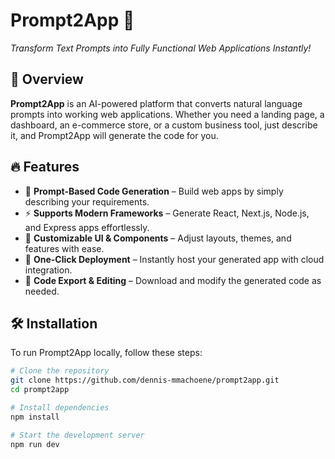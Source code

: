 # Prompt2App 🚀  
*Transform Text Prompts into Fully Functional Web Applications Instantly!*  

## 📌 Overview  
**Prompt2App** is an AI-powered platform that converts natural language prompts into working web applications. Whether you need a landing page, a dashboard, an e-commerce store, or a custom business tool, just describe it, and Prompt2App will generate the code for you.  

## 🔥 Features  
- 📝 **Prompt-Based Code Generation** – Build web apps by simply describing your requirements.  
- ⚡ **Supports Modern Frameworks** – Generate React, Next.js, Node.js, and Express apps effortlessly.  
- 🎨 **Customizable UI & Components** – Adjust layouts, themes, and features with ease.  
- 🚀 **One-Click Deployment** – Instantly host your generated app with cloud integration.  
- 🔄 **Code Export & Editing** – Download and modify the generated code as needed.  

## 🛠️ Installation  
To run Prompt2App locally, follow these steps:  

```bash
# Clone the repository
git clone https://github.com/dennis-mmachoene/prompt2app.git  
cd prompt2app  

# Install dependencies
npm install  

# Start the development server
npm run dev  
